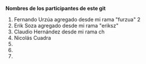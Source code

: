 **Nombres de los participantes de este git**

1. Fernando Urzúa agregado desde mi rama "furzua" 2
2. Erik Soza agregado desde mi rama "eriksz"
3. Claudio Hernández desde mi rama ch
4. Nicolás Cuadra
5.
6.
7.
